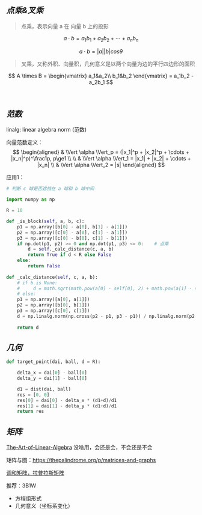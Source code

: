 

</br>

## _点乘&叉乘_

> 点乘，表示向量 a 在 向量 b 上的投影

$$ a \cdot b = a_1b_1 + a_2b_2 + \cdots + a_nb_n$$

$$ a \cdot b = |a| |b| cos \theta$$


> 叉乘，又称外积、向量积，几何意义是以两个向量为边的平行四边形的面积

$$
A \times B = 
\begin{vmatrix}
a_1&a_2\\
b_1&b_2
\end{vmatrix}
= a_1b_2 - a_2b_1
$$


</br>

## _范数_

linalg: linear algebra norm (范数)

向量范数定义：
$$
\begin{aligned}
& \Vert \alpha \Vert_p = (|x_1|^p + |x_2|^p + \cdots + |x_n|^p)^\frac1p, p\ge1 \\ \\
& \Vert \alpha \Vert_1 = |x_1| + |x_2| + \cdots + |x_n| \\ 
& \Vert \alpha \Vert_2 = |s|
\end{aligned}
$$


应用1：

```python
# 判断 c 球是否遮挡在 a 球和 b 球中间

import numpy as np

R = 10

def _is_block(self, a, b, c):
    p1 = np.array([b[0] - a[0], b[1] - a[1]])
    p2 = np.array([c[0] - a[0], c[1] - a[1]])
    p3 = np.array([c[0] - b[0], c[1] - b[1]])
    if np.dot(p1, p2) >= 0 and np.dot(p1, p3) <= 0:    # 点乘
        d = self._calc_distance(c, a, b)
        return True if d < R else False
    else:
        return False
    
def _calc_distance(self, c, a, b):
    # if b is None:
    #     d = math.sqrt(math.pow(a[0] - self[0], 2) + math.pow(a[1] - self[1], 2))
    # else:
    p1 = np.array([a[0], a[1]])
    p2 = np.array([b[0], b[1]])
    p3 = np.array([c[0], c[1]])
    d = np.linalg.norm(np.cross(p2 - p1, p3 - p1)) / np.linalg.norm(p2 - p1) if np.linalg.norm(p2 - p1) > 0 else 0.0 # 叉乘
    
    return d
```

## _几何_

```python
def target_point(dai, ball, d = R):

    delta_x = dai[0] - ball[0]
    delta_y = dai[1] - ball[0]

    d1 = dist(dai, ball)
    res = [0, 0]
    res[0] = dai[0] - delta_x * (d1+d)/d1
    res[1] = dai[1] - delta_y * (d1+d)/d1
    return res
```

## _矩阵_


[The-Art-of-Linear-Algebra](https://github.com/kenjihiranabe/The-Art-of-Linear-Algebra) 没啥用，会还是会，不会还是不会

矩阵与图：https://thepalindrome.org/p/matrices-and-graphs

[调和矩阵，拉普拉斯矩阵](https://zh.wikipedia.org/zh-hans/%E8%B0%83%E5%92%8C%E7%9F%A9%E9%98%B5)

推荐：3B1W


- 方程组形式
- 几何意义（坐标系变化）